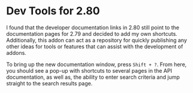 # Dev Tools for 2.80

I found that the developer documentation links in 2.80 still point to the documentation pages for 2.79 and decided to add my own shortcuts.  Additionally, this addon can act as a repository for quickly publishing any other ideas for tools or features that can assist with the development of addons.

To bring up the new documentation window, press `Shift + ?`.  From here, you should see a pop-up with shortcuts to several pages in the API documentation, as well as, the ability to enter search criteria and jump straight to the search results page.